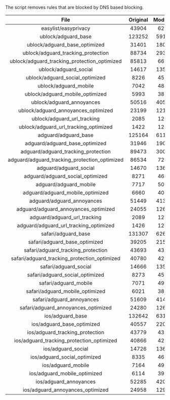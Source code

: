 The script removes rules that are blocked by DNS based blocking.


| File | Original | Modified |
|:----:|:-----:|:-----:|
| easylist/easyprivacy | 43904 | 6217 |
| ublock/adguard_base | 123252 | 59176 |
| ublock/adguard_base_optimized | 31401 | 18064 |
| ublock/adguard_tracking_protection | 88734 | 29322 |
| ublock/adguard_tracking_protection_optimized | 85813 | 6606 |
| ublock/adguard_social | 14617 | 13539 |
| ublock/adguard_social_optimized | 8226 | 4558 |
| ublock/adguard_mobile | 7042 | 4878 |
| ublock/adguard_mobile_optimized | 5993 | 3832 |
| ublock/adguard_annoyances | 50516 | 40507 |
| ublock/adguard_annoyances_optimized | 23199 | 12199 |
| ublock/adguard_url_tracking | 2085 | 1240 |
| ublock/adguard_url_tracking_optimized | 1422 | 1237 |
| adguard/adguard_base | 125164 | 61192 |
| adguard/adguard_base_optimized | 31946 | 19078 |
| adguard/adguard_tracking_protection | 89473 | 30007 |
| adguard/adguard_tracking_protection_optimized | 86534 | 7283 |
| adguard/adguard_social | 14670 | 13600 |
| adguard/adguard_social_optimized | 8271 | 4602 |
| adguard/adguard_mobile | 7717 | 5053 |
| adguard/adguard_mobile_optimized | 6660 | 4006 |
| adguard/adguard_annoyances | 51449 | 41362 |
| adguard/adguard_annoyances_optimized | 24055 | 12623 |
| adguard/adguard_url_tracking | 2089 | 1245 |
| adguard/adguard_url_tracking_optimized | 1426 | 1242 |
| safari/adguard_base | 131307 | 62621 |
| safari/adguard_base_optimized | 39205 | 21561 |
| safari/adguard_tracking_protection | 43693 | 4341 |
| safari/adguard_tracking_protection_optimized | 40780 | 4242 |
| safari/adguard_social | 14666 | 13590 |
| safari/adguard_social_optimized | 8273 | 4592 |
| safari/adguard_mobile | 7071 | 4914 |
| safari/adguard_mobile_optimized | 6021 | 3868 |
| safari/adguard_annoyances | 51609 | 41453 |
| safari/adguard_annoyances_optimized | 24280 | 12695 |
| ios/adguard_base | 132642 | 63138 |
| ios/adguard_base_optimized | 40557 | 22076 |
| ios/adguard_tracking_protection | 43779 | 4349 |
| ios/adguard_tracking_protection_optimized | 40866 | 4250 |
| ios/adguard_social | 14726 | 13622 |
| ios/adguard_social_optimized | 8335 | 4606 |
| ios/adguard_mobile | 7164 | 4955 |
| ios/adguard_mobile_optimized | 6114 | 3903 |
| ios/adguard_annoyances | 52285 | 42024 |
| ios/adguard_annoyances_optimized | 24958 | 12981 |
